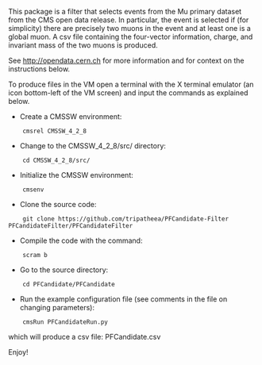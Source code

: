 This package is a filter that selects events from the Mu primary dataset from the CMS open
data release. In particular, the event is selected if (for simplicity) there are precisely two muons
in the event and at least one is a global muon. A csv file containing the four-vector information, charge, and invariant mass of the two muons is produced.

See http://opendata.cern.ch for more information and for context on the instructions below.

To produce files in the VM open a terminal with the X terminal emulator (an icon bottom-left of the VM screen)
and input the commands as explained below.

* Create a CMSSW environment: 

```
    cmsrel CMSSW_4_2_8
```

* Change to the CMSSW_4_2_8/src/ directory:

```
    cd CMSSW_4_2_8/src/
```
* Initialize the CMSSW environment:

```
    cmsenv
```
* Clone the source code:

```
    git clone https://github.com/tripatheea/PFCandidate-Filter PFCandidateFilter/PFCandidateFilter
````
* Compile the code with the command:

```
    scram b
```
* Go to the source directory:

```
    cd PFCandidate/PFCandidate
```
* Run the example configuration file (see comments in the file on changing parameters):

```
    cmsRun PFCandidateRun.py
```
which will produce a csv file: PFCandidate.csv

Enjoy!
